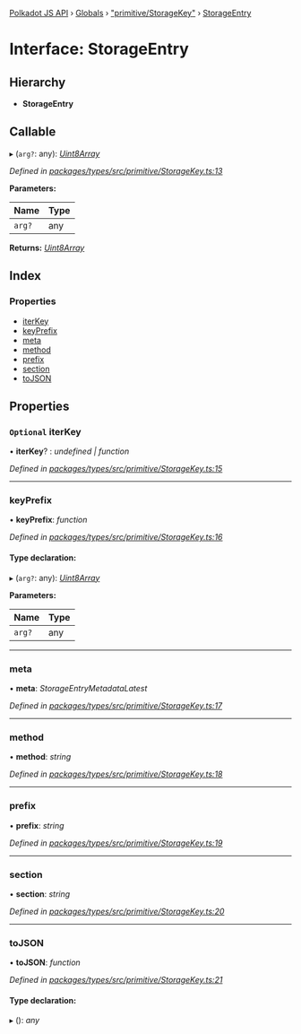 [Polkadot JS API](../README.md) › [Globals](../globals.md) › ["primitive/StorageKey"](../modules/_primitive_storagekey_.md) › [StorageEntry](_primitive_storagekey_.storageentry.md)

# Interface: StorageEntry

## Hierarchy

* **StorageEntry**

## Callable

▸ (`arg?`: any): *[Uint8Array](../classes/_codec_raw_.raw.md#static-uint8array)*

*Defined in [packages/types/src/primitive/StorageKey.ts:13](https://github.com/polkadot-js/api/blob/ad6b8280a2/packages/types/src/primitive/StorageKey.ts#L13)*

**Parameters:**

Name | Type |
------ | ------ |
`arg?` | any |

**Returns:** *[Uint8Array](../classes/_codec_raw_.raw.md#static-uint8array)*

## Index

### Properties

* [iterKey](_primitive_storagekey_.storageentry.md#optional-iterkey)
* [keyPrefix](_primitive_storagekey_.storageentry.md#keyprefix)
* [meta](_primitive_storagekey_.storageentry.md#meta)
* [method](_primitive_storagekey_.storageentry.md#method)
* [prefix](_primitive_storagekey_.storageentry.md#prefix)
* [section](_primitive_storagekey_.storageentry.md#section)
* [toJSON](_primitive_storagekey_.storageentry.md#tojson)

## Properties

### `Optional` iterKey

• **iterKey**? : *undefined | function*

*Defined in [packages/types/src/primitive/StorageKey.ts:15](https://github.com/polkadot-js/api/blob/ad6b8280a2/packages/types/src/primitive/StorageKey.ts#L15)*

___

###  keyPrefix

• **keyPrefix**: *function*

*Defined in [packages/types/src/primitive/StorageKey.ts:16](https://github.com/polkadot-js/api/blob/ad6b8280a2/packages/types/src/primitive/StorageKey.ts#L16)*

#### Type declaration:

▸ (`arg?`: any): *[Uint8Array](../classes/_codec_raw_.raw.md#static-uint8array)*

**Parameters:**

Name | Type |
------ | ------ |
`arg?` | any |

___

###  meta

• **meta**: *StorageEntryMetadataLatest*

*Defined in [packages/types/src/primitive/StorageKey.ts:17](https://github.com/polkadot-js/api/blob/ad6b8280a2/packages/types/src/primitive/StorageKey.ts#L17)*

___

###  method

• **method**: *string*

*Defined in [packages/types/src/primitive/StorageKey.ts:18](https://github.com/polkadot-js/api/blob/ad6b8280a2/packages/types/src/primitive/StorageKey.ts#L18)*

___

###  prefix

• **prefix**: *string*

*Defined in [packages/types/src/primitive/StorageKey.ts:19](https://github.com/polkadot-js/api/blob/ad6b8280a2/packages/types/src/primitive/StorageKey.ts#L19)*

___

###  section

• **section**: *string*

*Defined in [packages/types/src/primitive/StorageKey.ts:20](https://github.com/polkadot-js/api/blob/ad6b8280a2/packages/types/src/primitive/StorageKey.ts#L20)*

___

###  toJSON

• **toJSON**: *function*

*Defined in [packages/types/src/primitive/StorageKey.ts:21](https://github.com/polkadot-js/api/blob/ad6b8280a2/packages/types/src/primitive/StorageKey.ts#L21)*

#### Type declaration:

▸ (): *any*
